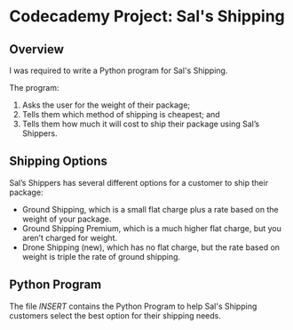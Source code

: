 # Codecademy Project: Sal's Shipping
## Overview
I was required to write a Python program for Sal's Shipping.

The program: 
1. Asks the user for the weight of their package;
2. Tells them which method of shipping is cheapest; and
3. Tells them how much it will cost to ship their package using Sal’s Shippers.

## Shipping Options
Sal’s Shippers has several different options for a customer to ship their package:
* Ground Shipping, which is a small flat charge plus a rate based on the weight of your package.
* Ground Shipping Premium, which is a much higher flat charge, but you aren’t charged for weight.
* Drone Shipping (new), which has no flat charge, but the rate based on weight is triple the rate of ground shipping.

## Python Program
The file *INSERT* contains the Python Program to help Sal's Shipping customers select the best option for their shipping needs.

